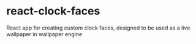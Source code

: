 # react-clock-faces
React app for creating custom clock faces, designed to be used as a live wallpaper in wallpaper engine
